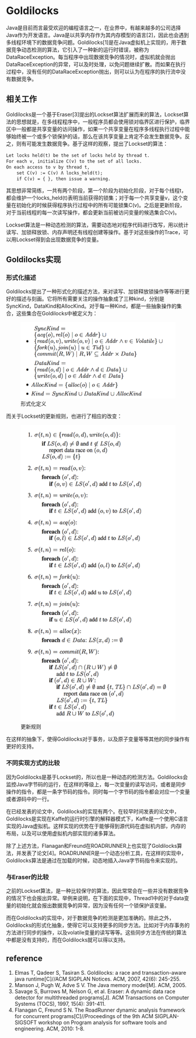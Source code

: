 # Goldilocks

Java是目前而言最受欢迎的编程语言之一，在业界中，有越来越多的公司选择Java作为开发语言。Java是以共享内存作为其内存模型的语言[2]，因此也会遇到多线程环境下的数据竞争问题。Goldilocks[1]是在Java虚拟机上实现的，用于数据竞争动态检测的算法，它引入了一种新的运行时错误，被称为DataRaceException。每当程序中出现数据竞争的情况时，虚拟机就会抛出DataRaceException的异常，可以及时处理，以免问题继续扩散。而如果在执行过程中，没有任何的DataRaceException抛出，则可以认为在程序的执行流中没有数据竞争。

## 相关工作

Goldilocks是一个基于Eraser[3]提出的Lockset算法扩展而来的算法，Lockset算法的思想就是，在多线程程序中，一般程序员都会使用锁对临界区进行保护，临界区中一般都是共享变量的访问操作，如果一个共享变量在程序多线程执行过程中能够始终被一个或多个锁保护的话，那么在该共享变量上肯定不会发生数据竞争。反之，则有可能发生数据竞争。基于这样的观察，提出了Lockset的算法：

	Let locks held(t) be the set of locks held by thread t. 
	For each v, initialize C(v) to the set of all locks.
	On each access to v by thread t,
		set C(v) := C(v) Λ locks_held(t);
		if C(v) = { }, then issue a warning.

其思想非常简练，一共有两个阶段，第一个阶段为初始化阶段，对于每个线程t，都会维护一个locks_held(t)表明当前获得的锁集；对于每一个共享变量v，这个变量在初始化的时候获得程序执行过程中的所有可能锁集C(v)。之后是更新阶段，对于当前线程的每一次读写操作，都会更新当前被访问变量的候选集合C(v)。

Lockset算法是一种动态检测的算法，需要动态地对程序代码进行改写，用以统计读写、加锁释放锁、内存声明还有线程创建等操作。基于对这些操作的Trace，可以用Lockset得到会出现数据竞争的变量。

## Goldilocks实现

### 形式化描述

Goldilocks提出了一种形式化的描述方法，来对读写、加锁释放锁操作等等进行更好的描述与刻画。它将所有需要关注的操作抽象成了三种kind，分别是SyncKind，DataKind和AllocKind。对于每一种Kind，都是一些抽象操作的集合，这些集合在Goldilocks中被定义为：

<figure>
	<img src="./images/gaoce-1.png" alt="操作的形式化定义" weight="300">
	<figcaption>形式化定义</figcaption>
</figure>

而关于Lockset的更新规则，也进行了相应的改变：

<figure>
	<img src="./images/gaoce-2.png" alt="更新规则" weight="300">
	<figcaption>更新规则</figcaption>
</figure>

在这样的抽象下，使得Goldilocks对于事务，以及原子变量等等其他的同步操作有更好的支持。

### 不同实现方式的比较

因为Goldilocks是基于Lockset的，所以也是一种动态的检测方法。Goldilocks会监控Java字节码的运行，在这样的等级上，每一次变量的读写访问，或者是同步操作的指令，都是一条字节码的指令。同时每一个字节码的指令都会对应一个变量或者源码中的一行。

在已经发表的论文中，Goldilocks的实现有两个。在较早时间发表的论文中，Goldilocks是实现在Kaffe的运行时引擎的解释器模式下，Kaffe是一个使用C语言实现的Java虚拟机。这样实现的优势在于能够得到源代码在虚拟机内部，内存的布局，以及可以使用虚拟机内部实现的诸多算法。

除了上述方法，Flanagan和Freund在ROADRUNNER上也实现了Goldilocks算法，并发表了论文[4]。ROADRUNNER是一个动态分析工具，在这样的实现中，Goldilocks算法是通过在加载的时候，动态地插入Java字节码指令来实现的。

### 与Eraser的比较

之前的Lockset算法，是一种比较保守的算法，因此常常会在一些并没有数据竞争的情况下也会报出异常。举例来说明，在下面的实现中，Thread1中的对于data变量的初始化就会报出数据竞争的异常，因为没有任何一个锁保护该变量。
	
而在Goldilocks的实现中，对于数据竞争的检测是更加准确的。除此之外，Goldilocks的形式化抽象，使得它可以支持更多的同步方法。比如对于内存事务的方法进行同步的操作，以及volatile变量的读写等等。这些同步方法在传统的算法中都是没有支持的，而在Goldilocks就可以得以支持。

## reference

1. Elmas T, Qadeer S, Tasiran S. Goldilocks: a race and transaction-aware java runtime[C]//ACM SIGPLAN Notices. ACM, 2007, 42(6): 245-255.
2. Manson J, Pugh W, Adve S V. The Java memory model[M]. ACM, 2005.
3. Savage S, Burrows M, Nelson G, et al. Eraser: A dynamic data race detector for multithreaded programs[J]. ACM Transactions on Computer Systems (TOCS), 1997, 15(4): 391-411.
4. Flanagan C, Freund S N. The RoadRunner dynamic analysis framework for concurrent programs[C]//Proceedings of the 9th ACM SIGPLAN-SIGSOFT workshop on Program analysis for software tools and engineering. ACM, 2010: 1-8.